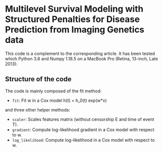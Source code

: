 # Multilevel Survival Modeling with Structured Penalties for Disease Prediction from Imaging Genetics data

This code is a complement to the corresponding article. It has been tested which Python 3.8 and Numpy 1.18.5 on a MacBook Pro (Retina, 13-inch, Late 2013).

## Structure of the code

The code is mainly composed of the fit method:
* `fit`: Fit w in a Cox model h(t) = h_0(t) exp(w*x)

and three other helper methods:
* `scaler`: Scales features matrix (without censorship E and time of event T).
* `gradient`: Compute log-likelihood gradient in a Cox model with respect to w.
* `log_likelihood`: Compute log-likelihood in a Cox model with respect to w.

